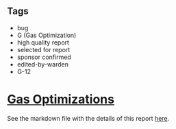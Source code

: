 ## Tags

- bug
- G (Gas Optimization)
- high quality report
- selected for report
- sponsor confirmed
- edited-by-warden
- G-12

# [Gas Optimizations](https://github.com/code-423n4/2023-08-arbitrum-findings/issues/50) 

See the markdown file with the details of this report [here](https://github.com/code-423n4/2023-08-arbitrum-findings/blob/main/data/LeoS-G.md).